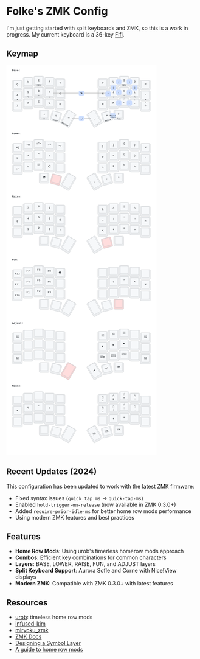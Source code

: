 # Folke's ZMK Config

I'm just getting started with split keyboards and ZMK, so this is a work in progress.
My current keyboard is a 36-key [Fifi](https://github.com/raychengy/fifi_split_keeb).

## Keymap

![Keymap](svg/corne.svg)

## Recent Updates (2024)

This configuration has been updated to work with the latest ZMK firmware:

- Fixed syntax issues (`quick_tap_ms` → `quick-tap-ms`)
- Enabled `hold-trigger-on-release` (now available in ZMK 0.3.0+)
- Added `require-prior-idle-ms` for better home row mods performance
- Using modern ZMK features and best practices

## Features

- **Home Row Mods**: Using urob's timerless homerow mods approach
- **Combos**: Efficient key combinations for common characters
- **Layers**: BASE, LOWER, RAISE, FUN, and ADJUST layers
- **Split Keyboard Support**: Aurora Sofle and Corne with Nice!View displays
- **Modern ZMK**: Compatible with ZMK 0.3.0+ with latest features

## Resources

- [urob](https://github.com/urob/zmk-config): timeless home row mods
- [infused-kim](https://github.com/infused-kim/zmk-config)
- [miryoku_zmk](https://github.com/manna-harbour/miryoku_zmk)
- [ZMK Docs](https://zmk.dev/docs)
- [Designing a Symbol Layer](https://getreuer.info/posts/keyboards/symbol-layer/index.html)
- [A guide to home row mods](https://precondition.github.io/home-row-mods#shift-thumb-keys)
